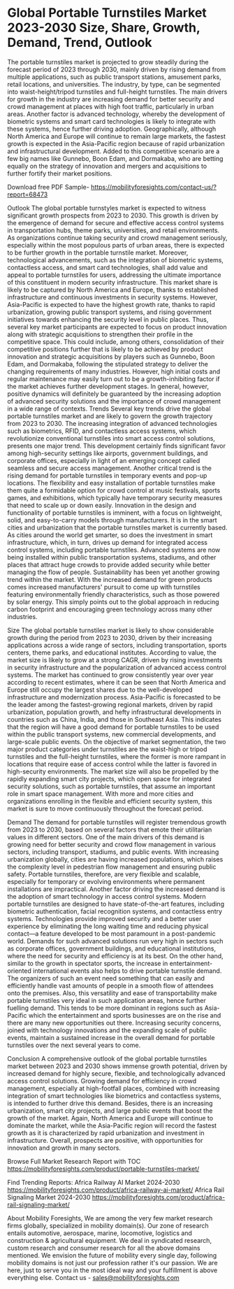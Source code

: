 # Global Portable Turnstiles Market 2023-2030 Size, Share, Growth, Demand, Trend, Outlook

The portable turnstiles market is projected to grow steadily during the forecast period of 2023 through 2030, mainly driven by rising demand from multiple applications, such as public transport stations, amusement parks, retail locations, and universities. The industry, by type, can be segmented into waist-height/tripod turnstiles and full-height turnstiles.
The main drivers for growth in the industry are increasing demand for better security and crowd management at places with high foot traffic, particularly in urban areas. Another factor is advanced technology, whereby the development of biometric systems and smart card technologies is likely to integrate with these systems, hence further driving adoption.
Geographically, although North America and Europe will continue to remain large markets, the fastest growth is expected in the Asia-Pacific region because of rapid urbanization and infrastructural development.
Added to this competitive scenario are a few big names like Gunnebo, Boon Edam, and Dormakaba, who are betting equally on the strategy of innovation and mergers and acquisitions to further fortify their market positions.

Download free PDF Sample- https://mobilityforesights.com/contact-us/?report=68473


Outlook
The global portable turnstyles market is expected to witness significant growth prospects from 2023 to 2030. This growth is driven by the emergence of demand for secure and effective access control systems in transportation hubs, theme parks, universities, and retail environments. As organizations continue taking security and crowd management seriously, especially within the most populous parts of urban areas, there is expected to be further growth in the portable turnstile market. Moreover, technological advancements, such as the integration of biometric systems, contactless access, and smart card technologies, shall add value and appeal to portable turnstiles for users, addressing the ultimate importance of this constituent in modern security infrastructure.
This market share is likely to be captured by North America and Europe, thanks to established infrastructure and continuous investments in security systems. However, Asia-Pacific is expected to have the highest growth rate, thanks to rapid urbanization, growing public transport systems, and rising government initiatives towards enhancing the security level in public places. Thus, several key market participants are expected to focus on product innovation along with strategic acquisitions to strengthen their profile in the competitive space. This could include, among others, consolidation of their competitive positions further that is likely to be achieved by product innovation and strategic acquisitions by players such as Gunnebo, Boon Edam, and Dormakaba, following the stipulated strategy to deliver the changing requirements of many industries.
However, high initial costs and regular maintenance may easily turn out to be a growth-inhibiting factor if the market achieves further development stages. In general, however, positive dynamics will definitely be guaranteed by the increasing adoption of advanced security solutions and the importance of crowd management in a wide range of contexts.
Trends
Several key trends drive the global portable turnstiles market and are likely to govern the growth trajectory from 2023 to 2030. The increasing integration of advanced technologies such as biometrics, RFID, and contactless access systems, which revolutionize conventional turnstiles into smart access control solutions, presents one major trend. This development certainly finds significant favor among high-security settings like airports, government buildings, and corporate offices, especially in light of an emerging concept called seamless and secure access management.
Another critical trend is the rising demand for portable turnstiles in temporary events and pop-up locations. The flexibility and easy installation of portable turnstiles make them quite a formidable option for crowd control at music festivals, sports games, and exhibitions, which typically have temporary security measures that need to scale up or down easily. Innovation in the design and functionality of portable turnstiles is imminent, with a focus on lightweight, solid, and easy-to-carry models through manufacturers.
It is in the smart cities and urbanization that the portable turnstiles market is currently based. As cities around the world get smarter, so does the investment in smart infrastructure, which, in turn, drives up demand for integrated access control systems, including portable turnstiles. Advanced systems are now being installed within public transportation systems, stadiums, and other places that attract huge crowds to provide added security while better managing the flow of people.
Sustainability has been yet another growing trend within the market. With the increased demand for green products comes increased manufacturers' pursuit to come up with turnstiles featuring environmentally friendly characteristics, such as those powered by solar energy. This simply points out to the global approach in reducing carbon footprint and encouraging green technology across many other industries.

Size
The global portable turnstiles market is likely to show considerable growth during the period from 2023 to 2030, driven by their increasing applications across a wide range of sectors, including transportation, sports centers, theme parks, and educational institutes. According to value, the market size is likely to grow at a strong CAGR, driven by rising investments in security infrastructure and the popularization of advanced access control systems. The market has continued to grow consistently year over year according to recent estimates, where it can be seen that North America and Europe still occupy the largest shares due to the well-developed infrastructure and modernization process.
Asia-Pacific is forecasted to be the leader among the fastest-growing regional markets, driven by rapid urbanization, population growth, and hefty infrastructural developments in countries such as China, India, and those in Southeast Asia. This indicates that the region will have a good demand for portable turnstiles to be used within the public transport systems, new commercial developments, and large-scale public events.
On the objective of market segmentation, the two major product categories under turnstiles are the waist-high or tripod turnstiles and the full-height turnstiles, where the former is more rampant in locations that require ease of access control while the latter is favored in high-security environments. The market size will also be propelled by the rapidly expanding smart city projects, which open space for integrated security solutions, such as portable turnstiles, that assume an important role in smart space management. With more and more cities and organizations enrolling in the flexible and efficient security system, this market is sure to move continuously throughout the forecast period.

Demand 
The demand for portable turnstiles will register tremendous growth from 2023 to 2030, based on several factors that emote their utilitarian values in different sectors. One of the main drivers of this demand is growing need for better security and crowd flow management in various sectors, including transport, stadiums, and public events. With increasing urbanization globally, cities are having increased populations, which raises the complexity level in pedestrian flow management and ensuring public safety. Portable turnstiles, therefore, are very flexible and scalable, especially for temporary or evolving environments where permanent installations are impractical.
Another factor driving the increased demand is the adoption of smart technology in access control systems. Modern portable turnstiles are designed to have state-of-the-art features, including biometric authentication, facial recognition systems, and contactless entry systems. Technologies provide improved security and a better user experience by eliminating the long waiting time and reducing physical contact—a feature developed to be most paramount in a post-pandemic world. Demands for such advanced solutions run very high in sectors such as corporate offices, government buildings, and educational institutions, where the need for security and efficiency is at its best.
On the other hand, similar to the growth in spectator sports, the increase in entertainment-oriented international events also helps to drive portable turnstile demand. The organizers of such an event need something that can easily and efficiently handle vast amounts of people in a smooth flow of attendees onto the premises. Also, this versatility and ease of transportability make portable turnstiles very ideal in such application areas, hence further fuelling demand. This tends to be more dominant in regions such as Asia-Pacific which the entertainment and sports businesses are on the rise and there are many new opportunities out there.
Increasing security concerns, joined with technology innovations and the expanding scale of public events, maintain a sustained increase in the overall demand for portable turnstiles over the next several years to come.

Conclusion
A comprehensive outlook of the global portable turnstiles market between 2023 and 2030 shows immense growth potential, driven by increased demand for highly secure, flexible, and technologically advanced access control solutions. Growing demand for efficiency in crowd management, especially at high-footfall places, combined with increasing integration of smart technologies like biometrics and contactless systems, is intended to further drive this demand. Besides, there is an increasing urbanization, smart city projects, and large public events that boost the growth of the market. Again, North America and Europe will continue to dominate the market, while the Asia-Pacific region will record the fastest growth as it is characterized by rapid urbanization and investment in infrastructure. Overall, prospects are positive, with opportunities for innovation and growth in many sectors.

Browse Full Market Research Report with TOC https://mobilityforesights.com/product/portable-turnstiles-market/

Find Trending Reports:
Africa Railway AI Market 2024-2030
https://mobilityforesights.com/product/africa-railway-ai-market/
Africa Rail Signaling Market 2024-2030
https://mobilityforesights.com/product/africa-rail-signaling-market/


About Mobility Foresights,
We are among the very few market research firms globally, specialized in mobility domain(s). Our zone of research entails automotive, aerospace, marine, locomotive, logistics and construction & agricultural equipment. We deal in syndicated research, custom research and consumer research for all the above domains mentioned.
We envision the future of mobility every single day, following mobility domains is not just our profession rather it's our passion. We are here, just to serve you in the most ideal way and your fulfillment is above everything else. Contact us -  sales@mobilityforesights.com 

